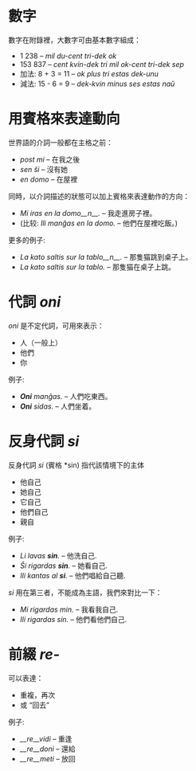 # 數字

 數字在附錄裡，大數字可由基本數字組成：

- 1 238                     – *mil du-cent tri-dek ok*
- 153 837                   – *cent kvin-dek tri mil ok-cent tri-dek sep*
- 加法:   8 + 3 = 11 – *ok plus tri estas dek-unu*
- 減法:   15 - 6 = 9 – *dek-kvin minus ses estas naŭ*

# 用賓格來表達動向

世界語的介詞一般都在主格之前：

- *post mi* – 在我之後
- *sen ŝi* – 沒有她
- *en domo* – 在屋裡

同時，以介詞描述的狀態可以加上賓格來表達動作的方向：

- *Mi iras en la domo__n__.* – 我走進房子裡。
- (比较: *Ili manĝas en la domo.* – 他們在屋裡吃飯。)

更多的例子:

- *La kato saltis sur la tablo__n__.* – 那隻猫跳到桌子上。
- *La kato saltis sur la tablo.* – 那隻猫在桌子上跳。

# 代詞 *oni*

*oni* 是不定代詞，可用來表示：

- 人（一般上）
- 他們
- 你

例子:

- *__Oni__ manĝas.* – 人們吃東西。
- *__Oni__ sidas.* – 人們坐着。
 

# 反身代詞 *si*

反身代詞 *si* (賓格 *sin) 指代該情境下的主体

- 他自己
- 她自己
- 它自己
- 他們自己
- 親自

例子:

- *Li lavas __sin__.* – 他洗自己.
- *Ŝi rigardas __sin__.* – 她看自己.
- *Ili kantas al __si__.* – 他們唱給自己聽.
 
*si* 用在第三者，不能成為主語，我們來對比一下：

- *Mi rigardas min.* – 我看我自己.
- *Ili rigardas sin.* – 他們看他們自己.

# 前綴 *re-*

可以表達：

- 重複，再次
- 或 “回去”

例子:

- *__re__vidi* – 重逢
- *__re__doni* – 還給
- *__re__meti* – 放回

 
